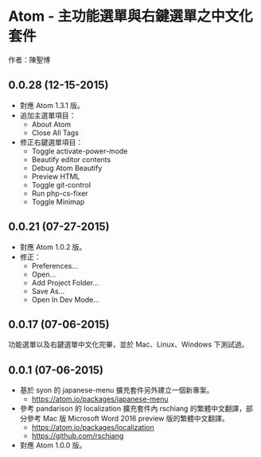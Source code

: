 # Atom - 主功能選單與右鍵選單之中文化套件
作者：陳聖博

## 0.0.28 (12-15-2015)
* 對應 Atom 1.3.1 版。
* 追加主選單項目：
  * About Atom
  * Close All Tags
* 修正右鍵選單項目：
  * Toggle activate-power-mode
  * Beautify editor contents
  * Debug Atom Beautify
  * Preview HTML
  * Toggle git-control
  * Run php-cs-fixer
  * Toggle Minimap

## 0.0.21 (07-27-2015)
* 對應 Atom 1.0.2 版。
* 修正：
  * Preferences...
  * Open...
  * Add Project Folder...
  * Save As...
  * Open In Dev Mode...


## 0.0.17 (07-06-2015)
功能選單以及右鍵選單中文化完畢，並於 Mac、Linux、Windows 下測試過。


## 0.0.1 (07-06-2015)
* 基於 syon 的 japanese-menu 擴充套件另外建立一個新專案。
  * https://atom.io/packages/japanese-menu
* 參考 pandarison 的 localization 擴充套件內 rschiang 的繁體中文翻譯，部分參考 Mac 版 Microsoft Word 2016 preview 版的繁體中文翻譯。
  * https://atom.io/packages/localization
  * https://github.com/rschiang
* 對應 Atom 1.0.0 版。
